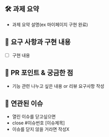 ## 🛠️ 과제 요약 
- 과제 요약 설명(ex 마이페이지 구현 완료)

## 📝 요구 사항과 구현 내용
- [ ] 구현 내용

## 💬 PR 포인트 & 궁금한 점
- 기능 관련 나누고 싶은 내용 or 리뷰 요구사항 작성

## 🔗 연관된 이슈
- 열린 이슈를 닫고싶으면 
- close #이슈번호 [이슈제목]
- 이슈를 닫지 않을 거라면 작성X